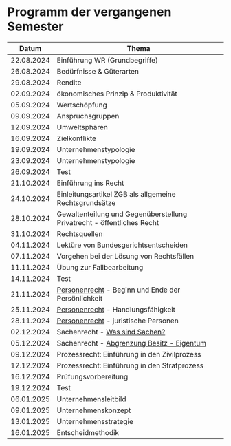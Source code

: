 # Programm der vergangenen Semester

| Datum | Thema |
| ----- | ----- |
| 22.08.2024 | Einführung WR (Grundbegriffe) |
| 26.08.2024 | Bedürfnisse & Güterarten |
| 29.08.2024 | Rendite |
| 02.09.2024 | ökonomisches Prinzip & Produktivität |
| 05.09.2024 | Wertschöpfung |
| 09.09.2024 | Anspruchsgruppen |
| 12.09.2024 | Umweltsphären |
| 16.09.2024 | Zielkonflikte |
| 19.09.2024 | Unternehmenstypologie |
| 23.09.2024 | Unternehmenstypologie |
| 26.09.2024 | Test |
| 21.10.2024 | Einführung ins Recht |
| 24.10.2024 | Einleitungsartikel ZGB als allgemeine Rechtsgrundsätze |
| 28.10.2024 | Gewaltenteilung und Gegenüberstellung Privatrecht - öffentliches Recht |
| 31.10.2024 | Rechtsquellen |
| 04.11.2024 | Lektüre von Bundesgerichtsentscheiden |
| 07.11.2024 | Vorgehen bei der Lösung von Rechtsfällen |
| 11.11.2024 | Übung zur Fallbearbeitung |
| 14.11.2024 | Test |
| 21.11.2024 | [Personenrecht](personenrecht/einfuehrung.md) - Beginn und Ende der Persönlichkeit |
| 25.11.2024 | [Personenrecht](personenrecht/einfuehrung.md) - Handlungsfähigkeit |
| 28.11.2024 | [Personenrecht](personenrecht/einfuehrung.md) - juristische Personen |
| 02.12.2024 | Sachenrecht - [Was sind Sachen?](sachenrecht/sachen.md) |
| 05.12.2024 | Sachenrecht - [Abgrenzung Besitz - Eigentum](sachenrecht/eigentum.md) |
| 09.12.2024 | Prozessrecht: Einführung in den Zivilprozess |
| 12.12.2024 | Prozessrecht: Einführung in den Strafprozess |
| 16.12.2024 | Prüfungsvorbereitung |
| 19.12.2024 | Test |
| 06.01.2025 | Unternehmensleitbild |
| 09.01.2025 | Unternehmenskonzept |
| 13.01.2025 | Unternehmensstrategie |
| 16.01.2025 | Entscheidmethodik |
